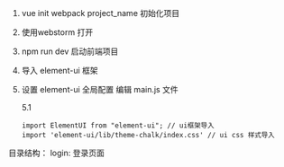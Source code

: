 1. vue init webpack project_name 初始化项目

2. 使用webstorm 打开

3. npm run dev 启动前端项目

4. 导入 element-ui 框架

5. 设置 element-ui 全局配置 编辑 main.js 文件

   5.1

   ```
   import ElementUI from "element-ui"; // ui框架导入
   import 'element-ui/lib/theme-chalk/index.css' // ui css 样式导入
   ```
目录结构：
  login: 登录页面
